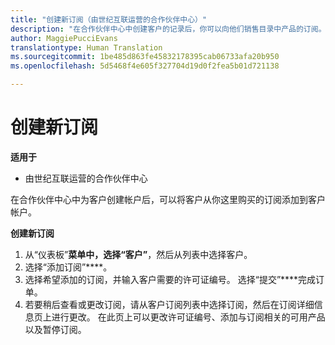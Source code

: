 ```yaml
---
title: "创建新订阅（由世纪互联运营的合作伙伴中心）"
description: "在合作伙伴中心中创建客户的记录后，你可以向他们销售目录中产品的订阅。"
author: MaggiePucciEvans
translationtype: Human Translation
ms.sourcegitcommit: 1be485d863fe45832178395cab06733afa20b950
ms.openlocfilehash: 5d5468f4e605f327704d19d0f2fea5b01d721138

---
```


# 创建新订阅

**适用于**

-   由世纪互联运营的合作伙伴中心


在合作伙伴中心中为客户创建帐户后，可以将客户从你这里购买的订阅添加到客户帐户。

**创建新订阅**

1.  从“仪表板”****菜单中，选择“客户”****，然后从列表中选择客户。
2.  选择“添加订阅”****。
3.  选择希望添加的订阅，并输入客户需要的许可证编号。 选择“提交”****完成订单。
4.  若要稍后查看或更改订阅，请从客户订阅列表中选择订阅，然后在订阅详细信息页上进行更改。 在此页上可以更改许可证编号、添加与订阅相关的可用产品以及暂停订阅。   




<!--HONumber=Oct16_HO1-->


